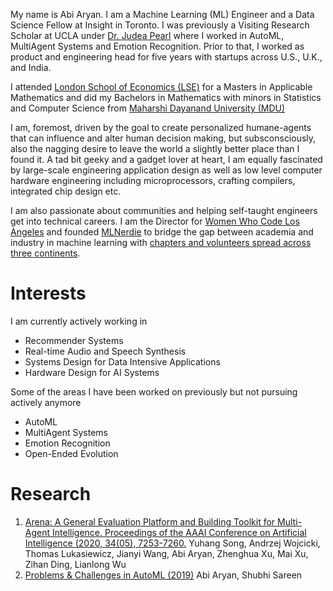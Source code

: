 My name is Abi Aryan. I am a Machine Learning (ML) Engineer and a Data Science Fellow at Insight in Toronto. I was previously a Visiting Research Scholar at UCLA under [Dr. Judea Pearl](http://bayes.cs.ucla.edu/jp_home.html) where I worked in AutoML, MultiAgent Systems and Emotion Recognition. Prior to that, I worked as product and engineering head for five years with startups across U.S., U.K., and India. 

I attended [London School of Economics (LSE)](https://www.lse.ac.uk/Mathematics) for a Masters in Applicable Mathematics and did my Bachelors in Mathematics with minors in Statistics and Computer Science from [Maharshi Dayanand University (MDU)](https://mdu.ac.in/)

I am, foremost, driven by the goal to create personalized humane-agents that can influence and alter human decision making, but subsconsciously, also the nagging desire to leave the world a slightly better place than I found it. A tad bit geeky and a gadget lover at heart, I am equally fascinated by large-scale engineering application design as well as low level computer hardware engineering including microprocessors, crafting compilers, integrated chip design etc.

I am also passionate about communities and helping self-taught engineers get into technical careers. I am the Director for [Women Who Code Los Angeles](https://www.womenwhocode.com/la) and founded [MLNerdie](https://www.mlnerdie.com/) to bridge the gap between academia and industry in machine learning with [chapters and volunteers spread across three continents](https://www.mlnerdie.com/chapter/).

# Interests

I am currently actively working in

- Recommender Systems 
- Real-time Audio and Speech Synthesis
- Systems Design for Data Intensive Applications
- Hardware Design for AI Systems

Some of the areas I have been worked on previously but not pursuing actively anymore

- AutoML 
- MultiAgent Systems 
- Emotion Recognition 
- Open-Ended Evolution 

# Research
1. [Arena: A General Evaluation Platform and Building Toolkit for Multi-Agent Intelligence. Proceedings of the AAAI Conference on Artificial Intelligence (2020, 34(05), 7253-7260.](https://ojs.aaai.org/index.php/AAAI/article/view/6216) Yuhang Song, Andrzej Wojcicki, Thomas Lukasiewicz, Jianyi Wang, Abi Aryan, Zhenghua Xu, Mai Xu, Zihan Ding, Lianlong Wu
2. [Problems & Challenges in AutoML (2019)](https://drive.google.com/file/d/1scGSoIg8uhb6zmGeMVSGAz4N4rYuVCLP/view?usp=sharing) Abi Aryan, Shubhi Sareen
